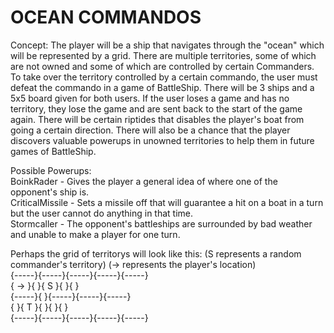 # OCEAN COMMANDOS

Concept:  The player will be a ship that navigates through the "ocean" which will be represented by a grid. There are multiple territories, some of which are not owned and some of which are controlled by certain Commanders. To take over the territory controlled by a certain commando, the user must defeat the commando in a game of BattleShip. There will be 3 ships and a 5x5 board given for both users. If the user loses a game and has no territory, they lose the game and are sent back to the start of the game again. There will be certain riptides that disables the player's boat from going a certain direction. There will also be a chance that the player discovers valuable powerups in unowned territories to help them in future games of BattleShip. 

Possible Powerups: <br />
BoinkRader - Gives the player a general idea of where one of the opponent's ship is. <br />
CriticalMissile - Sets a missile off that will guarantee a hit on a boat in a turn but the user cannot do anything in that time.  <br />
Stormcaller - The opponent's battleships are surrounded by bad weather and unable to make a player for one turn. <br />

Perhaps the grid of territorys will look like this: (S represents a random commander's territory) (-> represents the player's location)
<br />
{-----}{-----}{-----}{-----}{-----} <br />
{  -> }{     }{  S  }{     }{     } <br />
{-----}{     }{-----}{-----}{-----} <br />
{     }{  T  }{     }{     }{     } <br />
{-----}{-----}{-----}{-----}{-----} <br />
